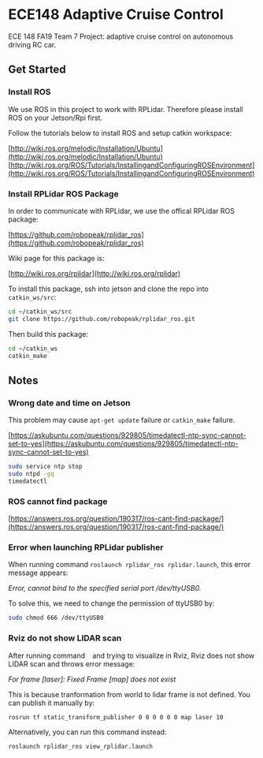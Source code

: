 # ECE148 Adaptive Cruise Control

ECE 148 FA19 Team 7 Project: adaptive cruise control on autonomous driving RC car.

## Get Started

### Install ROS

We use ROS in this project to work with RPLidar. Therefore please install ROS on your Jetson/Rpi first.

Follow the tutorials below to install ROS and setup catkin workspace:

[http://wiki.ros.org/melodic/Installation/Ubuntu](http://wiki.ros.org/melodic/Installation/Ubuntu)<br>
[http://wiki.ros.org/ROS/Tutorials/InstallingandConfiguringROSEnvironment](http://wiki.ros.org/ROS/Tutorials/InstallingandConfiguringROSEnvironment)

### Install RPLidar ROS Package

In order to communicate with RPLidar, we use the offical RPLidar ROS package:

[https://github.com/robopeak/rplidar_ros](https://github.com/robopeak/rplidar_ros)

Wiki page for this package is:

[http://wiki.ros.org/rplidar](http://wiki.ros.org/rplidar)

To install this package, ssh into jetson and clone the repo into `catkin_ws/src`:

```bash
cd ~/catkin_ws/src
git clone https://github.com/robopeak/rplidar_ros.git
```

Then build this package:

```bash
cd ~/catkin_ws
catkin_make
```

## Notes

### Wrong date and time on Jetson

This problem may cause `apt-get update` failure or `catkin_make` failure.

[https://askubuntu.com/questions/929805/timedatectl-ntp-sync-cannot-set-to-yes](https://askubuntu.com/questions/929805/timedatectl-ntp-sync-cannot-set-to-yes)

```bash
sudo service ntp stop
sudo ntpd -gq
timedatectl
```

### ROS cannot find package

[https://answers.ros.org/question/190317/ros-cant-find-package/](https://answers.ros.org/question/190317/ros-cant-find-package/)

### Error when launching RPLidar publisher

When running command `roslaunch rplidar_ros rplidar.launch`, this error message appears:

*Error, cannot bind to the specified serial port /dev/ttyUSB0.*

To solve this, we need to change the permission of ttyUSB0 by:

```bash
sudo chmod 666 /dev/ttyUSB0
```


### Rviz do not show LIDAR scan

After running command ` ` and trying to visualize in Rviz, Rviz does not show LIDAR scan and throws error message: 

*For frame [laser]: Fixed Frame [map] does not exist*

This is because tranformation from world to lidar frame is not defined. You can publish it manually by:

```bash
rosrun tf static_transform_publisher 0 0 0 0 0 0 map laser 10
```

Alternatively, you can run this command instead:

```bash
roslaunch rplidar_ros view_rplidar.launch
```
